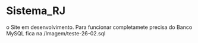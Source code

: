# Sistema_RJ
o Site em desenvolvimento. 
Para funcionar completamete precisa do Banco MySQL 
fica na /Imagem/teste-26-02.sql